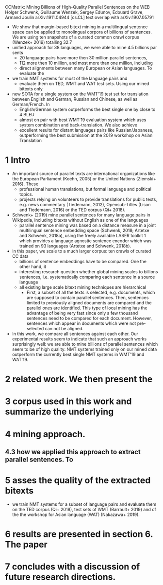 CCMatrix: Mining Billions of High-Quality Parallel Sentences on the WEB
Holger Schwenk, Guillaume Wenzek, Sergey Edunov, Edouard Grave, Armand Joulin
arXiv:1911.04944 [cs.CL]
text overlap with arXiv:1907.05791

* We show that margin-based bitext mining in a multilingual sentence space can
  be applied to monolingual corpora of billions of sentences. We are using ten
  snapshots of a curated common crawl corpus (Wenzek+ 2019) totalling 32.7
* unified approach for 38 languages, we were able to mine 4.5 billions par sents
  * 20 language pairs have more then 30 million parallel sentences, 
  * 112 more then 10 million, and most more than one million, including 
  * direct alignments between many European or Asian languages.  To evaluate the
* we train NMT systems for most of the language pairs and 
  * evaluate them on TED, WMT and WAT test sets. Using our mined bitexts only
* new SOTA for a single system on the WMT'19 test set for translation between
  English and German, Russian and Chinese, as well as German/French.  In
  * English/German system outperforms the best single one by close to 4 BLEU
  * almost on pair with best WMT'19 evaluation system which uses system
    combination and back-translation. We also achieve 
  * excellent results for distant languages pairs like Russian/Japanese,
    outperforming the best submission at the 2019 workshop on Asian Translation

# 1 Intro

* An important source of parallel texts are international organizations like the
  European Parliament (Koehn, 2005) or the United Nations (Ziemski+ 2016). These
  * professional human translations, but formal language and political topics.
  * projects relying on volunteers to provide translations for public texts,
    e.g.  news commentary (Tiedemann, 2012), 
    Opensub-Titles (Lison and Tiedemann, 2016) or the TED corpus (Qi+ 2018).  
* Schwenk+ (2019) mine parallel sentences for many language pairs in Wikipedia,
  including bitexts without English as one of the languages 
  * parallel sentence mining was based on a distance measure in a 
    joint multilingual sentence embedding space 
    (Schwenk, 2018; Artetxe and Schwenk, 2018a), using the freely available
    LASER toolkit 1 which provides a language agnostic sentence encoder which
    was trained on 93 languages (Artetxe and Schwenk, 2018b).  
* In this paper, we scale to a much larger corpus: ten crawls of curated CC data
  * billions of sentence embeddings have to be compared.  One the other hand, it
  * interesting research question whether global mining scales to billions 
    sentences, i.e.  systematically comparing each sentence in a source language
  * all existing large scale bitext mining techniques are hierarchical
    * First, a subset of all the texts is selected, e.g. documents, which are
      supposed to contain parallel sentences. Then, sentences limited to
      previously aligned documents are compared and the parallel ones are
      identified. This type of local mining has the advantage of being very fast
      since only a few thousand sentences need to be compared for each document.
      However, sentences which appear in documents which were not pre-selected
      can not be aligned.
* In this work, we compare all sentences against each other. Our experimental
  results seem to indicate that such an approach works surprisingly well: we are
  able to mine billions of parallel sentences which seem to be of high quality:
  NMT systems trained only on our mined data outperform the currently best single NMT systems in WMT’19 and WAT’19.

# 2  related work. We then present the 

# 3 corpus used in this work and summarize the underlying 

# 4 mining approach.  

## 4.3 how we applied this approach to extract parallel sentences. To 

# 5 asses the quality of the extracted bitexts

* we train NMT systems for a subset of language pairs and 
  evaluate them on the TED corpus (Qi+ 2018), test sets of WMT (Barrault+ 2019)
  and of the the workshop for Asian language (WAT) (Nakazawa+ 2019).

# 6 results are presented in section 6. The paper 

# 7 concludes with a discussion of future research directions.
